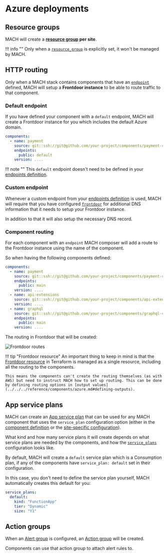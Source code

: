 # Azure deployments

## Resource groups

MACH will create a **[resource group](https://registry.terraform.io/providers/hashicorp/azurerm/latest/docs/resources/resource_group) per site**.

!!! info ""
    Only when a [`resource_group`](../../../reference/syntax/sites.md#azure) is explicitly set, it won't be managed by MACH.

## HTTP routing

Only when a MACH stack contains components that have an [`endpoint`](../../../reference/syntax/components.md) defined, MACH will setup a **Frontdoor instance** to be able to route traffic to that component.

### Default endpoint

If you have defined your component with a `default` endpoint, MACH will create a Frontdoor instance for you which includes the default Azure domain.

```yaml
components:
  - name: payment
    source: git::ssh://git@github.com/your-project/components/payment-component.git//terraform
    endpoints:
      public: default
    version: ....
```

!!! note ""
    This `default` endpoint doesn't need to be defined in your [endpoints definition](../../../reference/syntax/sites.md#endpoints).

### Custom endpoint

Whenever a custom endpoint from your [endpoints definition](../../../reference/syntax/sites.md#endpoints) is used, MACH will require that you have configured [`frontdoor`](../../../reference/syntax/global.md#frontdoor) for additional DNS information that it needs to setup your Frontdoor instance.

In addition to that it will also setup the necessary DNS record.

### Component routing

For each component with an `endpoint` MACH composer will add a route to the Frontdoor instance using the name of the component.

So when having the following components defined:

```yaml
components:
  - name: payment
    source: git::ssh://git@github.com/your-project/components/payment-component.git//terraform
    endpoints: 
      public: main
    version: ....
  - name: api-extensions
    source: git::ssh://git@github.com/your-project/components/api-extensions-component.git//terraform
    version: ....
  - name: graphql
    source: git::ssh://git@github.com/your-project/components/graphql-component.git//terraform
    endpoints: 
      public: main
    version: ....
```

The routing in Frontdoor that will be created:

![Frontdoor routes](../../../_img/azure/frontdoor_routes.png)

!!! tip "Frontdoor resource"
    An important thing to keep in mind is that the [Frontdoor resource](https://registry.terraform.io/providers/hashicorp/azurerm/latest/docs/resources/frontdoor) in Terraform is managed as a single resource, including all the routing to the components.

    This means the components can't create the routing themselves (as with AWS) but need to instruct MACH how to set up routing. This can be done by defining routing options in [output values](../../../reference/components/azure.md#defining-outputs).

## App service plans

MACH can create an [App service plan](https://registry.terraform.io/providers/hashicorp/azurerm/latest/docs/resources/app_service_plan) that can be used for any MACH component that uses the `service_plan` configuration option (either in the [component definition](../../../reference/syntax/components.md#azure) or the [site-specific configuration](../../../reference/syntax/sites.md#azure_1)).

What kind and how many service plans it will create depends on what service plans are needed by the components, and how the [`service_plans`](../../../reference/syntax/global.md#service_plans) configuration looks like.

By default, MACH will create a `default` service plan which is a Consumption plan, if any of the components have `service_plan: default` set in their configuration.

In this case, you don't need to define the service plan yourself, MACH automatically creates this default for you:

```yaml
service_plans:
  default:
    kind: "FunctionApp"
    tier: "Dynamic"
    size: "Y1"
```

## Action groups

When an [Alert group](../../../reference/syntax/sites.md#alert_group) is configured, an [Action group](https://registry.terraform.io/providers/hashicorp/azurerm/latest/docs/resources/monitor_action_group) will be created.

Components can use that action group to attach alert rules to.
